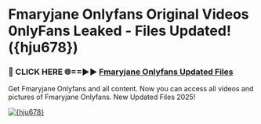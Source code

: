 # Fmaryjane Onlyfans Original Videos 0nlyFans Leaked - Files Updated! ({hju678})

<h3>🔴 CLICK HERE 🌐==►► <a href="https://tinyurl.com/ms9xzufz" rel="nofollow">Fmaryjane Onlyfans Updated Files</a></h3>

Get Fmaryjane Onlyfans and all content. Now you can access all videos and pictures of Fmaryjane Onlyfans. New Updated Files 2025!

[![{hju678}](https://i.imgur.com/PQ7UWWw.gif)](https://tinyurl.com/ms9xzufz)